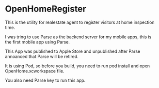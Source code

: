 # OpenHomeRegister
This is the utility for realestate agent to register visitors at home inspection time.

I was tring to use Parse as the backend server for my mobile apps, this is the first mobile app using Parse. 

This App was published to Apple Store and unpublished after Parse annoanced that Parse will be retired.

It is using Pod, so before you build, you need to run pod install and open OpenHome.xcworkspace file.

You also need Parse key to run this app.
